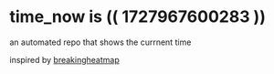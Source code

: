# time_now is (( 1727967600283 ))

an automated repo that shows the currnent time

inspired by [breakingheatmap](https://github.com/breakingheatmap/breakingheatmap)